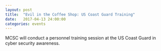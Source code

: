 ```yaml
---
layout: post
title:  "Evil in the Coffee Shop: US Coast Guard Training"
date:   2017-04-13 24:00:00
categories: events
---
```

<p>MCSC will conduct a personnel training session at the US Coast Guard in cyber security awareness.</p>
